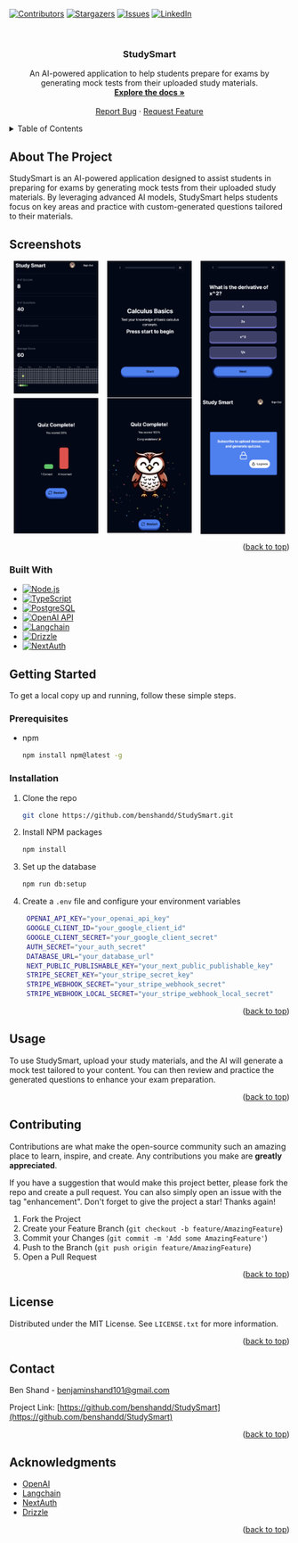 
<a name="readme-top"></a>
[![Contributors][contributors-shield]][contributors-url]
[![Stargazers][stars-shield]][stars-url]
[![Issues][issues-shield]][issues-url]
[![LinkedIn][linkedin-shield]][linkedin-url]

<!-- PROJECT LOGO -->
<br />
<div align="center">
  <h3 align="center">StudySmart</h3>

  <p align="center">
    An AI-powered application to help students prepare for exams by generating mock tests from their uploaded study materials.
    <br />
    <a href="https://github.com/benshandd/StudySmart"><strong>Explore the docs »</strong></a>
    <br />
    <br />
    <a href="https://github.com/benshandd/StudySmart/issues/new?labels=bug&template=bug-report---.md">Report Bug</a>
    ·
    <a href="https://github.com/benshandd/StudySmart/issues/new?labels=enhancement&template=feature-request---.md">Request Feature</a>
  </p>
</div>

<!-- TABLE OF CONTENTS -->
<details>
  <summary>Table of Contents</summary>
  <ol>
    <li>
      <a href="#about-the-project">About The Project</a>
      <ul>
        <li><a href="#built-with">Built With</a></li>
      </ul>
    </li>
    <li>
      <a href="#getting-started">Getting Started</a>
      <ul>
        <li><a href="#prerequisites">Prerequisites</a></li>
        <li><a href="#installation">Installation</a></li>
      </ul>
    </li>
    <li><a href="#usage">Usage</a></li>
    <li><a href="#roadmap">Roadmap</a></li>
    <li><a href="#contributing">Contributing</a></li>
    <li><a href="#license">License</a></li>
    <li><a href="#contact">Contact</a></li>
    <li><a href="#acknowledgments">Acknowledgments</a></li>
  </ol>
</details>

<!-- ABOUT THE PROJECT -->
## About The Project

StudySmart is an AI-powered application designed to assist students in preparing for exams by generating mock tests from their uploaded study materials. By leveraging advanced AI models, StudySmart helps students focus on key areas and practice with custom-generated questions tailored to their materials.

## Screenshots

<div style="display: flex; flex-wrap: wrap; justify-content: space-around;">

  <img src="public/images/readme/studysmart_dashboard1.png" alt="StudySmart Dashboard" width="30%" height="30%">
  <img src="public/images/readme/take_test.png" alt="Take Test" width="30%" height="30%">
  <img src="public/images/readme/quesion.png" alt="Question" width="30%" height="30%">
  
  <img src="public/images/readme/halfcomplete.png" alt="Half Complete" width="30%" height="30%">
  <img src="public/images/readme/conplete.png" alt="Complete" width="30%" height="30%">
  <img src="public/images/readme/subscribe.png" alt="Subscribe" width="30%" height="30%">

</div>



<p align="right">(<a href="#readme-top">back to top</a>)</p>

### Built With

* [![Node.js][node-js]][node-url]
* [![TypeScript][typescript-shield]][typescript-url]
* [![PostgreSQL][postgresql-shield]][postgresql-url]
* [![OpenAI API][openai-shield]][openai-url]
* [![Langchain][langchain-shield]][langchain-url]
* [![Drizzle][drizzle-shield]][drizzle-url]
* [![NextAuth][nextauth-shield]][nextauth-url]


<!-- GETTING STARTED -->
## Getting Started

To get a local copy up and running, follow these simple steps.

### Prerequisites

* npm
  ```sh
  npm install npm@latest -g
  ```

### Installation

1. Clone the repo
   ```sh
   git clone https://github.com/benshandd/StudySmart.git
   ```
2. Install NPM packages
   ```sh
   npm install
   ```
3. Set up the database
   ```sh
   npm run db:setup
   ```
4. Create a `.env` file and configure your environment variables
   ```sh
    OPENAI_API_KEY="your_openai_api_key"
    GOOGLE_CLIENT_ID="your_google_client_id"
    GOOGLE_CLIENT_SECRET="your_google_client_secret"
    AUTH_SECRET="your_auth_secret"
    DATABASE_URL="your_database_url"
    NEXT_PUBLIC_PUBLISHABLE_KEY="your_next_public_publishable_key"
    STRIPE_SECRET_KEY="your_stripe_secret_key"
    STRIPE_WEBHOOK_SECRET="your_stripe_webhook_secret"
    STRIPE_WEBHOOK_LOCAL_SECRET="your_stripe_webhook_local_secret"
   
   ```

<p align="right">(<a href="#readme-top">back to top</a>)</p>

<!-- USAGE EXAMPLES -->
## Usage

To use StudySmart, upload your study materials, and the AI will generate a mock test tailored to your content. You can then review and practice the generated questions to enhance your exam preparation.

<p align="right">(<a href="#readme-top">back to top</a>)</p>

<!-- CONTRIBUTING -->
## Contributing

Contributions are what make the open-source community such an amazing place to learn, inspire, and create. Any contributions you make are **greatly appreciated**.

If you have a suggestion that would make this project better, please fork the repo and create a pull request. You can also simply open an issue with the tag "enhancement".
Don't forget to give the project a star! Thanks again!

1. Fork the Project
2. Create your Feature Branch (`git checkout -b feature/AmazingFeature`)
3. Commit your Changes (`git commit -m 'Add some AmazingFeature'`)
4. Push to the Branch (`git push origin feature/AmazingFeature`)
5. Open a Pull Request

<p align="right">(<a href="#readme-top">back to top</a>)</p>

<!-- LICENSE -->
## License

Distributed under the MIT License. See `LICENSE.txt` for more information.

<p align="right">(<a href="#readme-top">back to top</a>)</p>

<!-- CONTACT -->
## Contact

Ben Shand - benjaminshand101@gmail.com

Project Link: [https://github.com/benshandd/StudySmart](https://github.com/benshandd/StudySmart)

<p align="right">(<a href="#readme-top">back to top</a>)</p>

<!-- ACKNOWLEDGMENTS -->
## Acknowledgments

* [OpenAI](https://www.openai.com/)
* [Langchain](https://langchain.com/)
* [NextAuth](https://next-auth.js.org/)
* [Drizzle](https://drizzle-orm.com/)

<p align="right">(<a href="#readme-top">back to top</a>)</p>

<!-- MARKDOWN LINKS & IMAGES -->
<!-- https://www.markdownguide.org/basic-syntax/#reference-style-links -->
[contributors-shield]: https://img.shields.io/github/contributors/benshandd/StudySmart.svg?style=for-the-badge
[contributors-url]: https://github.com/benshandd/StudySmart/graphs/contributors
[stars-shield]: https://img.shields.io/github/stars/benshandd/StudySmart.svg?style=for-the-badge
[stars-url]: https://github.com/benshandd/StudySmart/stargazers
[issues-shield]: https://img.shields.io/github/issues/benshandd/StudySmart.svg?style=for-the-badge
[issues-url]: https://github.com/benshandd/StudySmart/issues
[linkedin-shield]: https://img.shields.io/badge/-LinkedIn-black.svg?style=for-the-badge&logo=linkedin&colorB=555
[linkedin-url]: https://www.linkedin.com/in/benshand/
[typescript-shield]: https://img.shields.io/badge/TypeScript-3178C6?style=for-the-badge&logo=typescript&logoColor=white
[typescript-url]: https://www.typescriptlang.org/

[node-js]: https://img.shields.io/badge/Node.js-339933?style=for-the-badge&logo=node.js&logoColor=white
[node-url]: https://nodejs.org/

[postgresql-shield]: https://img.shields.io/badge/PostgreSQL-336791?style=for-the-badge&logo=postgresql&logoColor=white
[postgresql-url]: https://www.postgresql.org/

[openai-shield]: https://img.shields.io/badge/OpenAI-412991?style=for-the-badge&logo=openai&logoColor=white
[openai-url]: https://openai.com/

[langchain-shield]: https://img.shields.io/badge/Langchain-0052CC?style=for-the-badge&logo=confluence&logoColor=white
[langchain-url]: https://langchain.com/

[nextauth-shield]: https://img.shields.io/badge/NextAuth.js-000000?style=for-the-badge&logo=next.js&logoColor=white
[nextauth-url]: https://next-auth.js.org/

[drizzle-shield]: https://img.shields.io/badge/Drizzle-3D4AD7?style=for-the-badge&logo=drizzle&logoColor=white
[drizzle-url]: https://drizzle-orm.com/


